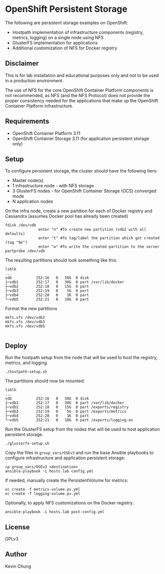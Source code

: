 OpenShift Persistent Storage
===========================

The following are persistent storage examples on OpenShift:
* Hostpath implementation of infrastructure components (registry, metrics, logging) on a single node using NFS
* GlusterFS implementation for applications
* Additional customization of NFS for Docker registry

Disclaimer
----------

This is for lab installation and educational purposes only and not to be used in a production environment.

The use of NFS for the core OpenShift Container Platform components is not recommended, as NFS (and the NFS Protocol) does not provide the proper consistency needed for the applications that make up the OpenShift Container Platform infrastructure.

Requirements
------------

* OpenShift Container Platform 3.11
* OpenShift Container Storage 3.11 (for application persistent storage only)

Setup
-----

To configure persistent storage, the cluster should have the following tiers:
* Master node(s)
* 1 infrastructure node - with NFS storage
* 3 GlusterFS nodes - for OpenShift Container Storage (OCS) converged mode
* N application nodes

On the infra node, create a new partition for each of Docker registry and Cassandra (assumes Docker pool has already been created)
```
fdisk /dev/vdb
               enter "n" #To create new partition (vdb2 with all defaults)
               enter "t" #To tag/label the partition which got created (tag "8e")
               enter "w" #To write the created partition to the server
partprobe /dev/vdb
```

The resulting partitions should look something like this:
```
lsblk
...
vdb           252:16   0   50G  0 disk 
├─vdb1        252:17   0   30G  0 part /var/lib/docker
├─vdb2        252:18   0   15G  0 part
├─vdb3        252:19   0    5G  0 part
├─vdb4        252:20   0    1K  0 part 
└─vdb5        252:21   0   10G  0 part
```

Format the new partitions
```
mkfs.xfs /dev/vdb2
mkfs.xfs /dev/vdb3
mkfs.xfs /dev/vdb5


```

Deploy
------

Run the hostpath setup from the node that will be used to host the registry, metrics, and logging.
```
./hostpath-setup.sh
```

The partitions should now be mounted:
```
lsblk
...
vdb           252:16   0   50G  0 disk 
├─vdb1        252:17   0   30G  0 part /var/lib/docker
├─vdb2        252:18   0   15G  0 part /exports/registry
├─vdb3        252:19   0    5G  0 part /exports/metrics
├─vdb4        252:20   0    1K  0 part 
└─vdb5        252:21   0   10G  0 part /exports/logging-es
```

Run the GlusterFS setup from the nodes that will be used to host application persistent storage.
```
./glusterfs-setup.sh
```

Copy the files in `group_vars/OSEv3` and run the base Ansible playbooks to configure infrastructure and application persistent storage:
```
cp group_vars/OSEv3 <destination>
ansible-playbook -i hosts.lab config.yml
```

If needed, manually create the PersistentVolume for metrics:
```
oc create -f metrics-volume.pv.yml
oc create -f logging-volume.pv.yml
```

Optionally, to apply NFS customizations on the Docker registry:
```
ansible-playbook -i hosts.lab post-config.yml
```

License
-------

GPLv3

Author
------

Kevin Chung

